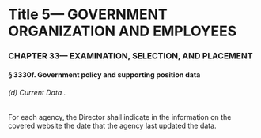 
# Title 5— GOVERNMENT ORGANIZATION AND EMPLOYEES
### CHAPTER 33— EXAMINATION, SELECTION, AND PLACEMENT
#### § 3330f. Government policy and supporting position data
###### (d) Current Data .

For each agency, the Director shall indicate in the information on the covered website the date that the agency last updated the data.
